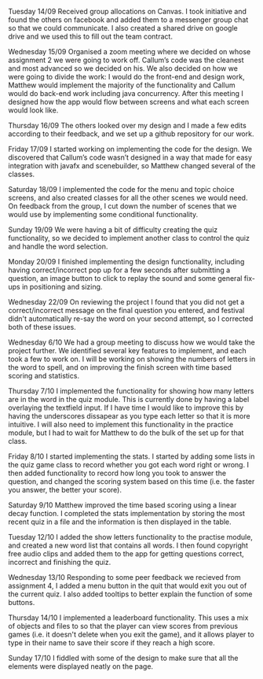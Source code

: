 Tuesday 14/09
Received group allocations on Canvas. I took initiative and found the others on facebook and added them to a messenger group chat so that we could communicate. I also created a shared drive on google drive and we used this to fill out the team contract.

Wednesday 15/09
Organised a zoom meeting where we decided on whose assignment 2 we were going to work off. Callum’s code was the cleanest and most advanced so we decided on his. We also decided on how we were going to divide the work: I would do the front-end and design work, Matthew would implement the majority of the functionality and Callum would do back-end work including java concurrency. After this meeting I designed how the app would flow between screens and what each screen would look like. 

Thursday 16/09
The others looked over my design and I made a few edits according to their feedback, and we set up a github repository for our work.

Friday 17/09
I started working on implementing the code for the design. We discovered that Callum’s code wasn’t designed in a way that made for easy integration with javafx and scenebuilder, so Matthew changed several of the classes.

Saturday 18/09
I implemented the code for the menu and topic choice screens, and also created classes for all the other scenes we would need. On feedback from the group, I cut down the number of scenes that we would use by implementing some conditional functionality. 

Sunday 19/09
We were having a bit of difficulty creating the quiz functionality, so we decided to implement another class to control the quiz and handle the word selection.

Monday 20/09
I finished implementing the design functionality, including having correct/incorrect pop up for a few seconds after submitting a question, an image button to click to replay the sound and some general fix-ups in positioning and sizing. 

Wednesday 22/09
On reviewing the project I found that you did not get a correct/incorrect message on the final question you entered, and festival didn't automatically re-say the word on your second attempt, so I corrected both of these issues.




Wednesday 6/10
We had a group meeting to discuss how we would take the project further. We identified several key features to implement, and each took a few to work on. I will be working on showing the numbers of letters in the word to spell, and on improving the finish screen with time based scoring and statistics.

Thursday 7/10
I implemented the functionality for showing how many letters are in the word in the quiz module. This is currently done by having a label overlaying the textfield input. If I have time I would like to improve this by having the underscores dissapear as you type each letter so that it is more intuitive. I will also need to implement this functionality in the practice module, but I had to wait for Matthew to do the bulk of the set up for that class.

Friday 8/10
I started implementing the stats. I started by adding some lists in the quiz game class to record whether you got each word right or wrong. I then added functionality to record how long you took to answer the question, and changed the scoring system based on this time (i.e. the faster you answer, the better your score).

Saturday 9/10
Matthew improved the time based scoring using a linear decay function. I completed the stats implementation by storing the most recent quiz in a file and the information is then displayed in the table.

Tuesday 12/10
I added the show letters functionality to the practise module, and created a new word list that contains all words. I then found copyright free audio clips and added them to the app for getting questions correct, incorrect and finishing the quiz.

Wednesday 13/10
Responding to some peer feedback we recieved from assignment 4, I added a menu button in the quit that would exit you out of the current quiz. I also added tooltips to better explain the function of some buttons. 

Thursday 14/10
I implemented a leaderboard functionality. This uses a mix of objects and files to so that the player can view scores from previous games (i.e. it doesn't delete when you exit the game), and it allows player to type in their name to save their score if they reach a high score.

Sunday 17/10
I fiddled with some of the design to make sure that all the elements were displayed neatly on the page.
